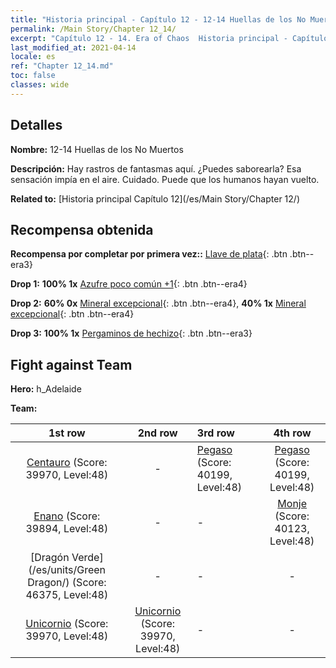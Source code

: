 ```yaml
---
title: "Historia principal - Capítulo 12 - 12-14 Huellas de los No Muertos"
permalink: /Main Story/Chapter 12_14/
excerpt: "Capítulo 12 - 14. Era of Chaos  Historia principal - Capítulo 12_14. 12-14 Huellas de los No Muertos"
last_modified_at: 2021-04-14
locale: es
ref: "Chapter 12_14.md"
toc: false
classes: wide
---
```


## Detalles

 **Nombre:** 12-14 Huellas de los No Muertos

 **Descripción:** Hay rastros de fantasmas aquí. ¿Puedes saborearla? Esa sensación impía en el aire. Cuidado. Puede que los humanos hayan vuelto.

 **Related to:** [Historia principal Capítulo 12](/es/Main Story/Chapter 12/)

## Recompensa obtenida

 **Recompensa por completar por primera vez::** [Llave de plata](/es/Items/con_693/){: .btn .btn--era3}

 **Drop 1:** **100% 1x** [Azufre poco común +1](/es/Items/mat_43/){: .btn .btn--era4}

 **Drop 2:** **60% 0x** [Mineral excepcional](/es/Items/mat_33/){: .btn .btn--era4}, **40% 1x** [Mineral excepcional](/es/Items/mat_33/){: .btn .btn--era4}

 **Drop 3:** **100% 1x** [Pergaminos de hechizo](/es/Items/con_694/){: .btn .btn--era3}


## Fight against Team
 **Hero:** h_Adelaide

 **Team:**


  | 1st row | 2nd row | 3rd row | 4th row |
  |:----:|:----:|:----|:----:|
  | [Centauro](/es/units/Centaur/) (Score: 39970, Level:48)  | - | [Pegaso](/es/units/Pegasus/) (Score: 40199, Level:48)  | [Pegaso](/es/units/Pegasus/) (Score: 40199, Level:48)  |
  | [Enano](/es/units/Dwarf/) (Score: 39894, Level:48)  | - | - | [Monje](/es/units/Monk/) (Score: 40123, Level:48)  |
  | [Dragón Verde](/es/units/Green Dragon/) (Score: 46375, Level:48)  | - | - | - |
  | [Unicornio](/es/units/Unicorn/) (Score: 39970, Level:48)  | [Unicornio](/es/units/Unicorn/) (Score: 39970, Level:48)  | - | - |


